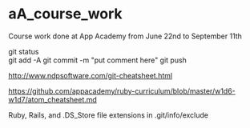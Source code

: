 # aA_course_work
Course work done at App Academy from June 22nd to September 11th

git status  
git add -A
git commit -m "put comment here"
git push

http://www.ndpsoftware.com/git-cheatsheet.html

https://github.com/appacademy/ruby-curriculum/blob/master/w1d6-w1d7/atom_cheatsheet.md

Ruby, Rails, and .DS_Store file extensions in .git/info/exclude
